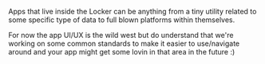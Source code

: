 Apps that live inside the Locker can be anything from a tiny utility related to some specific type of data to full blown platforms within themselves.

For now the app UI/UX is the wild west but do understand that we're working on some common standards to make it easier to use/navigate around and your app might get some lovin in that area in the future :)
